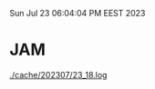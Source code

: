 Sun Jul 23 06:04:04 PM EEST 2023
# JAM
<a href='./cache/202307/23_18.log'>./cache/202307/23_18.log</a>
